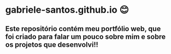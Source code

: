# gabriele-santos.github.io  :blush:

## Este repositório contém meu portfólio web, que foi criado para falar um pouco sobre mim e sobre os projetos que desenvolvi!!

